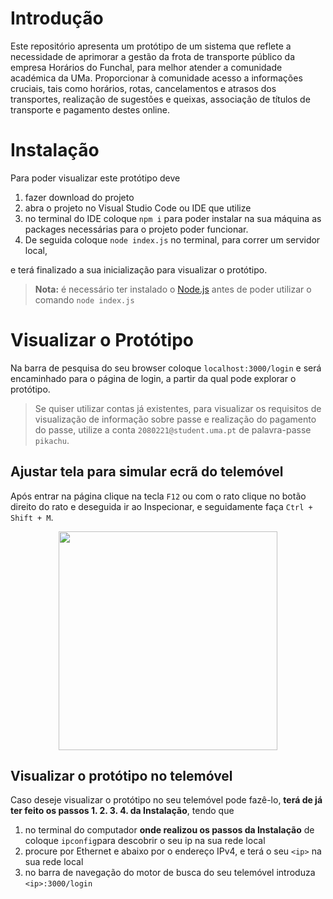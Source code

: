 # Introdução
Este repositório apresenta um protótipo de um sistema que reflete a necessidade de aprimorar a gestão da frota de transporte público da empresa Horários do Funchal, para melhor atender a comunidade académica da UMa.
Proporcionar à comunidade acesso a informações cruciais, tais como horários, rotas, cancelamentos e atrasos dos transportes, realização de sugestões e queixas, associação de títulos de transporte e pagamento destes online.

# Instalação 
Para poder visualizar este protótipo deve 
  1. fazer download do projeto
  2. abra o projeto no Visual Studio Code ou IDE que utilize
  3. no terminal do IDE coloque ```npm i``` para poder instalar na sua máquina as packages necessárias para o projeto poder funcionar.
  4. De seguida coloque ```node index.js``` no terminal, para correr um servidor local,

e terá finalizado a sua inicialização para visualizar o protótipo.

> **Nota:** é necessário ter instalado o [Node.js](https://nodejs.org/en/download) antes de poder utilizar o comando ```node index.js``` 


# Visualizar o Protótipo
Na barra de pesquisa do seu browser coloque ```localhost:3000/login``` e será encaminhado para o página de login, a partir da qual pode explorar o protótipo. 
> Se quiser utilizar contas já existentes, para visualizar os requisitos de visualização de informação sobre passe e realização do pagamento do passe, utilize a conta ```2080221@student.uma.pt``` de palavra-passe ```pikachu```.
## Ajustar tela para simular ecrã do telemóvel 
Após entrar na página clique na tecla ```F12``` ou com o rato clique no botão direito do rato e deseguida ir ao Inspecionar, e seguidamente faça ```Ctrl + Shift + M```.
<p align="center">
  <img width="350" aspect-radio="16/9" src="https://github.com/Pitacd/Projeto-ER/assets/114869752/42678c4d-bb37-4d95-8bf4-b4e95e230341">
</p>

## Visualizar o protótipo no telemóvel
Caso deseje visualizar o protótipo no seu telemóvel pode fazê-lo, **terá de já ter feito os passos 1. 2. 3. 4. da Instalação**, tendo que 
1. no terminal do computador **onde realizou os passos da Instalação** de  coloque ```ipconfig```para descobrir o seu ip na sua rede local
2. procure por Ethernet e abaixo por o endereço IPv4, e terá o seu ```<ip>``` na sua rede local
3. no barra de navegação do motor de busca do seu telemóvel introduza ```<ip>:3000/login``` 




